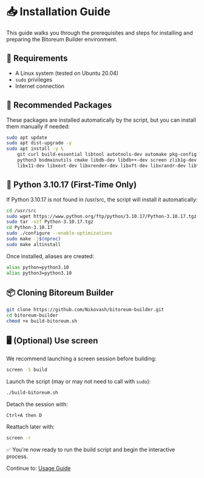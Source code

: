# 📥 Installation Guide

This guide walks you through the prerequisites and steps for installing and preparing the Bitoreum Builder environment.

## 🧾 Requirements

 * A Linux system (tested on Ubuntu 20.04)
 * `sudo` privileges
 * Internet connection

## 🔧 Recommended Packages

These packages are installed automatically by the script, but you can install them manually if needed:
  ```bash
  sudo apt update
  sudo apt dist-upgrade -y
  sudo apt install -y \
      git curl build-essential libtool autotools-dev automake pkg-config \
      python3 bsdmainutils cmake libdb-dev libdb++-dev screen zlib1g-dev \
      libx11-dev libxext-dev libxrender-dev libxft-dev libxrandr-dev libffi-dev
  ```

## 🐍 Python 3.10.17 (First-Time Only)

If Python 3.10.17 is not found in /usr/src, the script will install it automatically:

  ```bash
  cd /usr/src
  sudo wget https://www.python.org/ftp/python/3.10.17/Python-3.10.17.tgz
  sudo tar -xzf Python-3.10.17.tgz
  cd Python-3.10.17
  sudo ./configure --enable-optimizations
  sudo make -j$(nproc)
  sudo make altinstall
  ```

Once installed, aliases are created:

  ```bash
  alias python=python3.10
  alias python3=python3.10
  ```

## 📦 Cloning Bitoreum Builder

  ```bash
  git clone https://github.com/Nikovash/bitoreum-builder.git
  cd bitoreum-builder
  chmod +x build-bitoreum.sh
  ```

## 🖥️ (Optional) Use screen

We recommend launching a screen session before building:

  ```bash
  screen -S build
  ```
Launch the script (may or may not need to call with `sudo`):
  ```bash
  ./build-bitoreum.sh
  ```
Detach the session with:

  ```bash
  Ctrl+A then D
  ```

Reattach later with:

  ```bash
  screen -r
  ```

✅ You're now ready to run the build script and begin the interactive process.

  Continue to: [Usage Guide](usage-guide.md)


